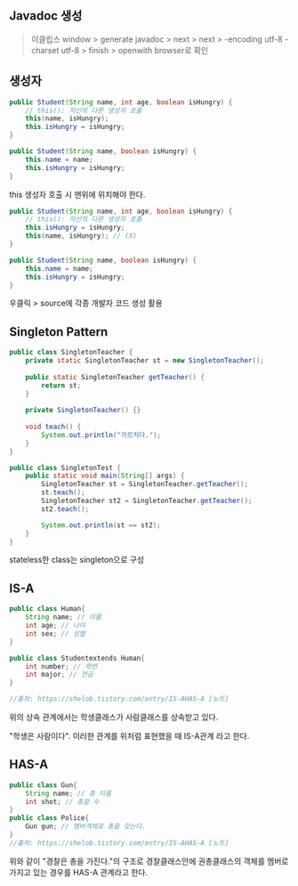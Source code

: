 ## Javadoc 생성

> 이클립스 window > generate javadoc > next > next > -encoding utf-8 -charset utf-8 > finish > openwith browser로 확인



## 생성자

```java
public Student(String name, int age, boolean isHungry) {
    // this(): 자신의 다른 생성자 호출
    this(name, isHungry);
  	this.isHungry = isHungry;
}

public Student(String name, boolean isHungry) {
    this.name = name;
    this.isHungry = isHungry;
}
```

this 생성자 호출 시 맨위에 위치해야 한다.

```java
public Student(String name, int age, boolean isHungry) {
    // this(): 자신의 다른 생성자 호출
    this.isHungry = isHungry;
    this(name, isHungry); // (X)
}

public Student(String name, boolean isHungry) {
    this.name = name;
    this.isHungry = isHungry;
}
```



우클릭 > source에 각종 개발자 코드 생성 활용



## Singleton Pattern

```java
public class SingletonTeacher {
	private static SingletonTeacher st = new SingletonTeacher();
	
	public static SingletonTeacher getTeacher() {
		return st;
	}
	
	private SingletonTeacher() {}
	
	void teach() {
		System.out.println("가르치다.");
	}
}
```

```java
public class SingletonTest {
	public static void main(String[] args) {
		SingletonTeacher st = SingletonTeacher.getTeacher();
		st.teach();
		SingletonTeacher st2 = SingletonTeacher.getTeacher();
		st2.teach();

		System.out.println(st == st2);
	}
}
```

stateless한 class는 singleton으로 구성



## IS-A

```java
public class Human{
    String name; // 이름
    int age; // 나이
    int sex; // 성별
}

public class Studentextends Human{
    int number; // 학번
    int major; // 전공
}

//출처: https://shelob.tistory.com/entry/IS-AHAS-A [노트]
```

위의 상속 관계에서는 학생클래스가 사람클래스를 상속받고 있다.

"학생은 사람이다". 이러한 관계를 위처럼 표현했을 때 IS-A관계 라고 한다.



## HAS-A

```java
public class Gun{
	String name; // 총 이름
	int shot; // 총알 수
}
public class Police{
	Gun gun; // 멤버객체로 총을 갖는다.
}
//출처: https://shelob.tistory.com/entry/IS-AHAS-A [노트]
```

  위와 같이 "경찰은 총을 가진다."의 구조로 경찰클래스안에 권총클래스의 객체를 멤버로 가지고 있는 경우를 HAS-A 관계라고 한다.